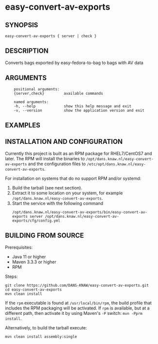 easy-convert-av-exports
===========

<!-- Remove this comment and extend the descriptions below -->


SYNOPSIS
--------

    easy-convert-av-exports { server | check }


DESCRIPTION
-----------

Converts bags exported by easy-fedora-to-bag to bags with AV data


ARGUMENTS
---------

        positional arguments:
        {server,check}         available commands
        
        named arguments:
        -h, --help             show this help message and exit
        -v, --version          show the application version and exit

EXAMPLES
--------

<!-- Add examples of invoking this module from the command line or via HTTP other interfaces -->
    

INSTALLATION AND CONFIGURATION
------------------------------
Currently this project is built as an RPM package for RHEL7/CentOS7 and later. The RPM will install the binaries to
`/opt/dans.knaw.nl/easy-convert-av-exports` and the configuration files to `/etc/opt/dans.knaw.nl/easy-convert-av-exports`. 

For installation on systems that do no support RPM and/or systemd:

1. Build the tarball (see next section).
2. Extract it to some location on your system, for example `/opt/dans.knaw.nl/easy-convert-av-exports`.
3. Start the service with the following command
   ```
   /opt/dans.knaw.nl/easy-convert-av-exports/bin/easy-convert-av-exports server /opt/dans.knaw.nl/easy-convert-av-exports/cfg/config.yml 
   ```

BUILDING FROM SOURCE
--------------------
Prerequisites:

* Java 11 or higher
* Maven 3.3.3 or higher
* RPM

Steps:
    
    git clone https://github.com/DANS-KNAW/easy-convert-av-exports.git
    cd easy-convert-av-exports 
    mvn clean install

If the `rpm` executable is found at `/usr/local/bin/rpm`, the build profile that includes the RPM 
packaging will be activated. If `rpm` is available, but at a different path, then activate it by using
Maven's `-P` switch: `mvn -Pprm install`.

Alternatively, to build the tarball execute:

    mvn clean install assembly:single
